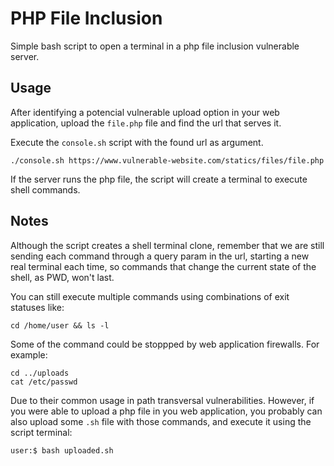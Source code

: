 # PHP File Inclusion

Simple bash script to open a terminal in a php file inclusion vulnerable server.

## Usage

After identifying a potencial vulnerable upload option in your web application, upload the `file.php` file and find the url that serves it.

Execute the `console.sh` script with the found url as argument.

    ./console.sh https://www.vulnerable-website.com/statics/files/file.php
  
If the server runs the php file, the script will create a terminal to execute shell commands.

## Notes

Although the script creates a shell terminal clone, remember that we are still sending each command through a query param in the url, starting a new real terminal each time, so commands that change the current state of the shell, as PWD, won't last.

You can still execute multiple commands using combinations of exit statuses like:

    cd /home/user && ls -l
    
Some of the command could be stoppped by web application firewalls. For example:

    cd ../uploads
    cat /etc/passwd
    
Due to their common usage in path transversal vulnerabilities. However, if you were able to upload a php file in you web application, you probably can also upload some `.sh` file with those commands, and execute it using the script terminal:

    user:$ bash uploaded.sh
